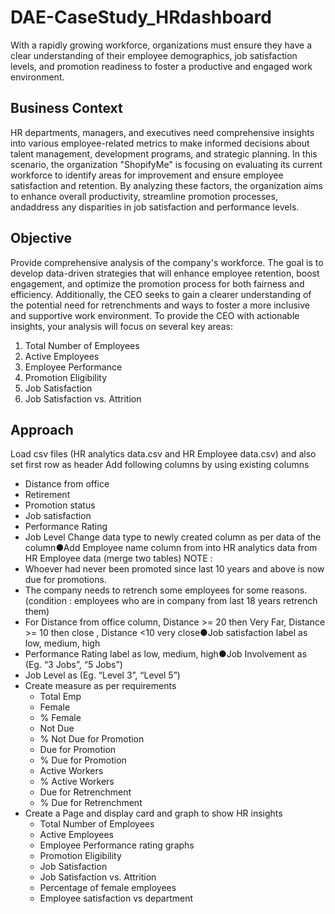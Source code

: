 # DAE-CaseStudy_HRdashboard
With  a  rapidly  growing  workforce,  organizations  must  ensure  they  have  a clear understanding of their employee demographics, job satisfaction levels, and  promotion  readiness  to  foster  a  productive  and  engaged  work environment.

## Business Context
HR   departments,   managers,   and   executives   need comprehensive  insights  into  various  employee-related  metrics  to  make informed decisions about talent management, development programs, and strategic planning. 
In  this  scenario,  the  organization  "ShopifyMe"  is  focusing  on  evaluating  its current workforce to identify areas for improvement and ensure employee satisfaction and retention. By analyzing these factors, the 
organization aims to  enhance  overall  productivity,  streamline  promotion  processes,  andaddress any disparities in job satisfaction and performance levels.

## Objective
Provide comprehensive analysis of the company's workforce. The goal is to  develop  data-driven  strategies  that  will  enhance  employee  retention,  boost engagement, and optimize the promotion process for both fairness and 
efficiency. Additionally, the CEO seeks to gain a clearer understanding of the potential need for retrenchments and ways to foster a more inclusive and supportive work environment. To provide the CEO with actionable insights, 
your analysis will focus on several key areas:
  1. Total Number of Employees 
  2. Active Employees 
  3. Employee Performance 
  4. Promotion Eligibility 
  5. Job Satisfaction 
  6. Job Satisfaction vs. Attrition

## Approach
Load csv files (HR analytics data.csv and HR Employee data.csv) and also set first row as header
Add following columns by using existing columns
- Distance from office
- Retirement
- Promotion status
- Job satisfaction
- Performance Rating
- Job Level 
Change data type to newly created column as per data of the column●Add Employee name column from into HR analytics data from HR Employee data (merge two tables)
NOTE :
- Whoever had never been promoted since last 10 years and above is now due for promotions.
- The company needs to retrench some employees for some reasons. (condition : employees who are in company from last 18 years  retrench them)
- For Distance from office column, Distance >= 20 then Very Far, Distance >= 10 then close , Distance <10 very close●Job satisfaction label as low, medium, high
- Performance Rating label as low, medium, high●Job Involvement as (Eg. “3 Jobs”, “5 Jobs”)
- Job Level as (Eg. “Level 3”, “Level 5”)
- Create measure as per requirements
  - Total Emp
  - Female
  - % Female
  - Not Due
  - % Not Due for Promotion
  - Due for Promotion
  - % Due for Promotion
  - Active Workers
  - % Active Workers
  - Due for Retrenchment
  - % Due for Retrenchment
- Create a Page and display card and graph to show HR insights
  - Total Number of Employees
  - Active Employees
  - Employee Performance rating graphs
  - Promotion Eligibility
  - Job Satisfaction
  - Job Satisfaction vs. Attrition
  - Percentage of female employees
  - Employee satisfaction vs department
